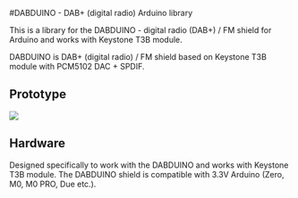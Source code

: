 #DABDUINO - DAB+ (digital radio) Arduino library

This is a library for the DABDUINO - digital radio (DAB+) / FM shield for Arduino and works with Keystone T3B module.

DABDUINO is DAB+ (digital radio) / FM shield based on Keystone T3B module with PCM5102 DAC + SPDIF.

## Prototype
[<img src="https://img.youtube.com/vi/LBgsKTtB7Bs/0.jpg">](https://www.youtube.com/watch?v=LBgsKTtB7Bs)


## Hardware
Designed specifically to work with the DABDUINO and works with Keystone T3B module. The DABDUINO shield is compatible with 3.3V Arduino (Zero, M0, M0 PRO, Due etc.). 
